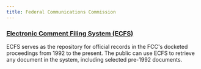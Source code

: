 ```yaml
---
title: Federal Communications Commission
---
```


### [Electronic Comment Filing System (ECFS)](https://www.fcc.gov/ecfs/public-api-docs.html)
ECFS serves as the repository for official records in the FCC's docketed proceedings from 1992 to the present. The public can use ECFS to retrieve any document in the system, including selected pre-1992 documents.
